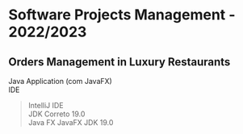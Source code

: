 # Software Projects Management - 2022/2023

## Orders Management in Luxury Restaurants
Java Application (com JavaFX)\
IDE
> IntelliJ IDE\
JDK
> Correto 19.0\
Java FX
> JavaFX JDK 19.0
